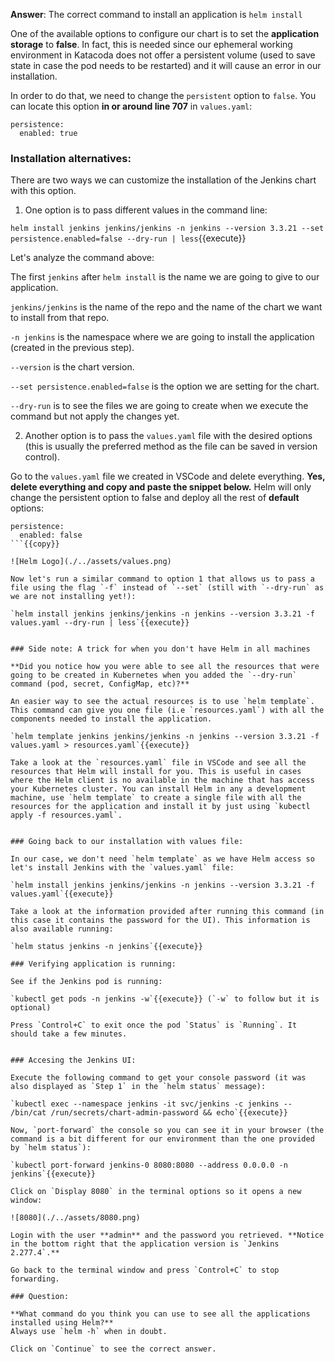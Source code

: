 **Answer**: The correct command to install an application is `helm install`

One of the available options to configure our chart is to set the **application storage** to **false**. In fact, this is needed since our ephemeral working environment in Katacoda does not offer a persistent volume (used to save state in case the pod needs to be restarted) and it will cause an error in our installation. 

In order to do that, we need to change the `persistent` option to `false`. You can locate this option  **in or around line 707** in `values.yaml`:

```
persistence:
  enabled: true
```

### Installation alternatives:

There are two ways we can customize the installation of the Jenkins chart with this option. 

1. One option is to pass different values in the command line:

`helm install jenkins jenkins/jenkins -n jenkins --version 3.3.21 --set persistence.enabled=false --dry-run | less`{{execute}}

Let's analyze the command above:

The first `jenkins` after `helm install` is the name we are going to give to our application.

`jenkins/jenkins` is the name of the repo and the name of the chart we want to install from that repo. 

`-n jenkins` is the namespace where we are going to install the application (created in the previous step). 

`--version` is the chart version. 

`--set persistence.enabled=false` is the option we are setting for the chart.

`--dry-run` is to see the files we are going to create when we execute the command but not apply the changes yet.

2. Another option is to pass the `values.yaml` file with the desired options (this is usually the preferred method as the file can be saved in version control). 

Go to the `values.yaml` file we created in VSCode and delete everything. **Yes, delete everything and copy and paste the snippet below.** Helm will only change the persistent option to false and deploy all the rest of **default** options:

```
persistence:
  enabled: false
```{{copy}}

![Helm Logo](./../assets/values.png)

Now let's run a similar command to option 1 that allows us to pass a file using the flag `-f` instead of `--set` (still with `--dry-run` as we are not installing yet!):

`helm install jenkins jenkins/jenkins -n jenkins --version 3.3.21 -f values.yaml --dry-run | less`{{execute}}


### Side note: A trick for when you don't have Helm in all machines

**Did you notice how you were able to see all the resources that were going to be created in Kubernetes when you added the `--dry-run` command (pod, secret, ConfigMap, etc)?**

An easier way to see the actual resources is to use `helm template`. This command can give you one file (i.e `resources.yaml`) with all the components needed to install the application. 

`helm template jenkins jenkins/jenkins -n jenkins --version 3.3.21 -f values.yaml > resources.yaml`{{execute}}

Take a look at the `resources.yaml` file in VSCode and see all the resources that Helm will install for you. This is useful in cases where the Helm client is no available in the machine that has access your Kubernetes cluster. You can install Helm in any a development machine, use `helm template` to create a single file with all the resources for the application and install it by just using `kubectl apply -f resources.yaml`.


### Going back to our installation with values file:

In our case, we don't need `helm template` as we have Helm access so let's install Jenkins with the `values.yaml` file:

`helm install jenkins jenkins/jenkins -n jenkins --version 3.3.21 -f values.yaml`{{execute}}

Take a look at the information provided after running this command (in this case it contains the password for the UI). This information is also available running:

`helm status jenkins -n jenkins`{{execute}}

### Verifying application is running:

See if the Jenkins pod is running:

`kubectl get pods -n jenkins -w`{{execute}} (`-w` to follow but it is optional)

Press `Control+C` to exit once the pod `Status` is `Running`. It should take a few minutes. 


### Accesing the Jenkins UI:

Execute the following command to get your console password (it was also displayed as `Step 1` in the `helm status` message):

`kubectl exec --namespace jenkins -it svc/jenkins -c jenkins -- /bin/cat /run/secrets/chart-admin-password && echo`{{execute}}

Now, `port-forward` the console so you can see it in your browser (the command is a bit different for our environment than the one provided by `helm status`):

`kubectl port-forward jenkins-0 8080:8080 --address 0.0.0.0 -n jenkins`{{execute}}

Click on `Display 8080` in the terminal options so it opens a new window:

![8080](./../assets/8080.png)

Login with the user **admin** and the password you retrieved. **Notice in the bottom right that the application version is `Jenkins 2.277.4`.**

Go back to the terminal window and press `Control+C` to stop forwarding. 

### Question:

**What command do you think you can use to see all the applications installed using Helm?**
Always use `helm -h` when in doubt.

Click on `Continue` to see the correct answer.
